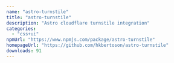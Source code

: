 ```yaml
---
name: "astro-turnstile"
title: "astro-turnstile"
description: "Astro cloudflare turnstile integration"
categories:
  - "css+ui"
npmUrl: "https://www.npmjs.com/package/astro-turnstile"
homepageUrl: "https://github.com/hkbertoson/astro-turnstile"
downloads: 91
---
```

